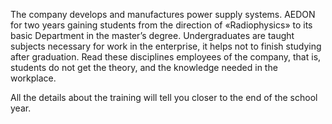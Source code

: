 The company develops and manufactures power supply systems. AEDON for two years gaining students from the direction of «Radiophysics» to its basic Department in the master’s degree. Undergraduates are taught subjects necessary for work in the enterprise, it helps not to finish studying after graduation. Read these disciplines employees of the company, that is, students do not get the theory, and the knowledge needed in the workplace.

All the details about the training will tell you closer to the end of the school year.